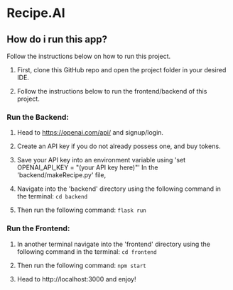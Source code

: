 # Recipe.AI

## How do i run this app?
Follow the instructions below on how to run this project.

1. First, clone this GitHub repo and open the project folder in your desired IDE.

2. Follow the instructions below to run the frontend/backend of this project.

### Run the Backend:
1. Head to https://openai.com/api/ and signup/login.

2. Create an API key if you do not already possess one, and buy tokens.

3. Save your API key into an environment variable using 'set OPENAI_API_KEY = "(your API key here)"' In the 'backend/makeRecipe.py' file, 

4. Navigate into the 'backend' directory using the following command in the terminal:
```cd backend```

5. Then run the following command:
```flask run```

### Run the Frontend:
1. In another terminal navigate into the 'frontend' directory using the following command in the terminal:
```cd frontend```


2. Then run the following command:
```npm start```

3. Head to http://localhost:3000 and enjoy!